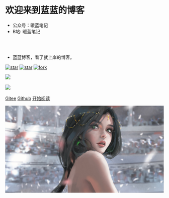 <!-- _coverpage.md -->

# 欢迎来到蓝蓝的博客

- 公众号：暖蓝笔记
- B站:   暖蓝笔记

<img width="180px" style="border-radius: 50%" bor src="">

<br>

<span id="busuanzi_container_site_pv" style='display:none'>
    👀 本站总访问量：<span id="busuanzi_value_site_pv"></span> 次
</span>

<span id="busuanzi_container_site_uv" style='display:none'>
    | 🚴‍♂️ 本站总访客数：<span id="busuanzi_value_site_uv"></span> 人
</span>

<br>

- 蓝蓝博客，看了就上岸的博客。

[![star](https://gitee.com/lanlanBank/lanlan-interview/badge/star.svg?theme=dark)](https://gitee.com/lanlanBank/lanlan-interview)
[![star](https://github.com/MikeCreken/-lanlanInterview.git/badge/star.svg?theme=dark)](https://github.com/MikeCreken/-lanlanInterview.git)
[![fork](https://gitee.com/lanlanBank/lanlan-interview/badge/fork.svg?theme=dark)](https://gitee.com/lanlanBank/lanlan-interview)
<!-- () 后面是点击后的链接(自定义作者名) -->
[![](https://img.shields.io/badge/Author-蓝蓝-orange.svg)](https://gitee.com/lanlanBank/lanlan-interview)

<!-- () 后面是点击后的链接(自定义版本号) -->
[![](https://img.shields.io/badge/version-v1.0-brightgreen.svg)](https://gitee.com/lanlanBank/lanlan-interview)


[Gitee](<https://gitee.com/lanlanBank/lanlan-interview>)
[Github](<https://github.com/MikeCreken/-lanlanInterview.git>)
[开始阅读](README.md)

 
<!-- 背景图片 -->
![](img/img.jpg)
 
